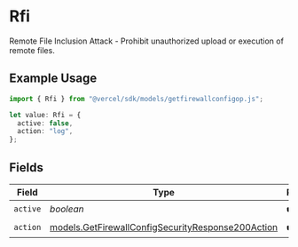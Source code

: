 # Rfi

Remote File Inclusion Attack - Prohibit unauthorized upload or execution of remote files.

## Example Usage

```typescript
import { Rfi } from "@vercel/sdk/models/getfirewallconfigop.js";

let value: Rfi = {
  active: false,
  action: "log",
};
```

## Fields

| Field                                                                                                        | Type                                                                                                         | Required                                                                                                     | Description                                                                                                  |
| ------------------------------------------------------------------------------------------------------------ | ------------------------------------------------------------------------------------------------------------ | ------------------------------------------------------------------------------------------------------------ | ------------------------------------------------------------------------------------------------------------ |
| `active`                                                                                                     | *boolean*                                                                                                    | :heavy_check_mark:                                                                                           | N/A                                                                                                          |
| `action`                                                                                                     | [models.GetFirewallConfigSecurityResponse200Action](../models/getfirewallconfigsecurityresponse200action.md) | :heavy_check_mark:                                                                                           | N/A                                                                                                          |